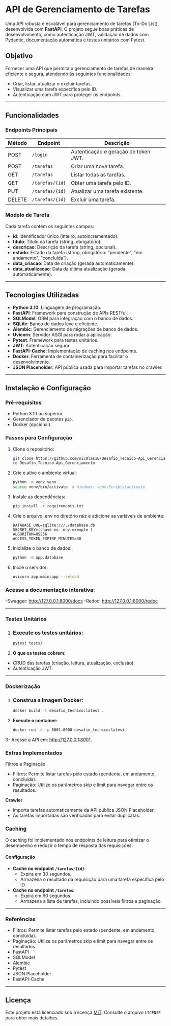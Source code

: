 # **API de Gerenciamento de Tarefas**

Uma API robusta e escalável para gerenciamento de tarefas (To-Do List), desenvolvida com **FastAPI**. O projeto segue boas práticas de desenvolvimento, como autenticação JWT, validação de dados com Pydantic, documentação automática e testes unitários com Pytest.

## **Objetivo**
Fornecer uma API que permita o gerenciamento de tarefas de maneira eficiente e segura, atendendo às seguintes funcionalidades:
- Criar, listar, atualizar e excluir tarefas.
- Visualizar uma tarefa específica pelo ID.
- Autenticação com JWT para proteger os endpoints.

---

## **Funcionalidades**

### **Endpoints Principais**
| Método | Endpoint         | Descrição                          |
|--------|------------------|------------------------------------|
| POST   | `/login`         | Autenticação e geração de token JWT. |
| POST   | `/tarefas`       | Criar uma nova tarefa.             |
| GET    | `/tarefas`       | Listar todas as tarefas.           |
| GET    | `/tarefas/{id}`  | Obter uma tarefa pelo ID.          |
| PUT    | `/tarefas/{id}`  | Atualizar uma tarefa existente.    |
| DELETE | `/tarefas/{id}`  | Excluir uma tarefa.                |

### **Modelo de Tarefa**
Cada tarefa contém os seguintes campos:
- **id**: Identificador único (inteiro, autoincrementado).
- **titulo**: Título da tarefa (string, obrigatório).
- **descricao**: Descrição da tarefa (string, opcional).
- **estado**: Estado da tarefa (string, obrigatório: "pendente", "em andamento", "concluída").
- **data_criacao**: Data de criação (gerada automaticamente).
- **data_atualizacao**: Data da última atualização (gerada automaticamente).

---

## **Tecnologias Utilizadas**
- **Python 3.10**: Linguagem de programação.
- **FastAPI**: Framework para construção de APIs RESTful.
- **SQLModel**: ORM para integração com o banco de dados.
- **SQLite**: Banco de dados leve e eficiente.
- **Alembic**: Gerenciamento de migrações de banco de dados.
- **Uvicorn**: Servidor ASGI para rodar a aplicação.
- **Pytest**: Framework para testes unitários.
- **JWT**: Autenticação segura.
- **FastAPI-Cache**: Implementação de caching nos endpoints.
- **Docker**: Ferramenta de containerização para facilitar o desenvolvimento.
- **JSON Placeholder**: API pública usada para importar tarefas no crawler.

---

## **Instalação e Configuração**

### **Pré-requisitos**
- Python 3.10 ou superior.
- Gerenciador de pacotes `pip`.
- Docker (opcional).

### **Passos para Configuração**
1. Clone o repositório:
   ```bash
   git clone https://github.com/nic0las10/Desafio_Tecnico-Api_Gerenciamento.git
   cd Desafio_Tecnico-Api_Gerenciamento
2. Crie e ative o ambiente virtual:
    ```bash
   python -m venv venv
   source venv/bin/activate  # Windows: venv\Scripts\activate
3. Instale as dependências:
   ```bash
   pip install -r requirements.txt
4. Crie o arquivo .env no diretório raiz e adicione as variáveis de ambiente:
    ```env
   DATABASE_URL=sqlite:///./database.db
   SECRET_KEY=(chave no .env.exemple )
   ALGORITHM=HS256
   ACCESS_TOKEN_EXPIRE_MINUTES=30
5. Inicialize o banco de dados:
   ```bash
   python -m app.database
6. Inicie o servidor:
    ```bash
    uvicorn app.main:app --reload
### **Acesse a documentação interativa:**

-Swagger: http://127.0.0.1:8000/docs
-Redoc: http://127.0.0.1:8000/redoc

---

### **Testes Unitários**

1. ### **Execute os testes unitários:**
   ```bash
   pytest tests/
   
2. **O que os testes cobrem:**
- CRUD das tarefas (criação, leitura, atualização, exclusão).
- Autenticação JWT.

---

### **Dockerização**

1. ### **Construa a imagem Docker:**
   ```bash
   docker build -t desafio_tecnico:latest .
   
2. **Execute o container:**
   ```bash
   docker run -d -p 8001:8000 desafio_tecnico:latest

3-   Acesse a API em: http://127.0.0.1:8001.

   
### **Extras Implementados**
Filtros e Paginação:
- Filtros: Permite listar tarefas pelo estado (pendente, em andamento, concluída)..
- Paginação: Utilize os parâmetros skip e limit para navegar entre os resultados.

 **Crawler**
- Importa tarefas automaticamente da API pública JSON Placeholder.
- As tarefas importadas são verificadas para evitar duplicatas.


### **Caching**
O caching foi implementado nos endpoints de leitura para otimizar o desempenho e reduzir o tempo de resposta das requisições. 

#### **Configuração**
- **Cache no endpoint `/tarefas/{id}`**:
  - Expira em 30 segundos.
  - Armazena o resultado da requisição para uma tarefa específica pelo ID.
- **Cache no endpoint `/tarefas`**:
  - Expira em 60 segundos.
  - Armazena a lista de tarefas, incluindo possíveis filtros e paginação.

---

### **Referências**
- Filtros: Permite listar tarefas pelo estado (pendente, em andamento, concluída)..
- Paginação: Utilize os parâmetros skip e limit para navegar entre os resultados.
- FastAPI
- SQLModel
- Alembic
- Pytest
- JSON Placeholder
- FastAPI-Cache
  
---

## **Licença**
 Este projeto está licenciado sob a licença [MIT](LICENSE). Consulte o arquivo `LICENSE` para obter mais detalhes.









    
   
